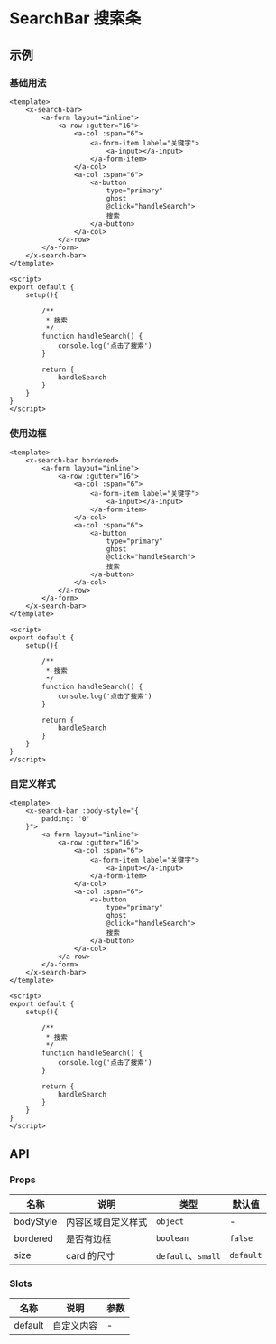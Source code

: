# SearchBar 搜索条

## 示例

### 基础用法

```vue
<template>
    <x-search-bar>
        <a-form layout="inline">
            <a-row :gutter="16">
                <a-col :span="6">
                    <a-form-item label="关键字">
                        <a-input></a-input>
                    </a-form-item>
                </a-col>
                <a-col :span="6">
                    <a-button
                        type="primary"
                        ghost
                        @click="handleSearch">
                        搜索
                    </a-button>
                </a-col>
            </a-row>
        </a-form>
    </x-search-bar>
</template>

<script>
export default {
    setup(){

        /**
         * 搜索
         */
        function handleSearch() {
            console.log('点击了搜索')
        }
        
        return {
            handleSearch
        }
    }
}
</script>
```

### 使用边框

```vue:line-numbers {2}
<template>
    <x-search-bar bordered>
        <a-form layout="inline">
            <a-row :gutter="16">
                <a-col :span="6">
                    <a-form-item label="关键字">
                        <a-input></a-input>
                    </a-form-item>
                </a-col>
                <a-col :span="6">
                    <a-button
                        type="primary"
                        ghost
                        @click="handleSearch">
                        搜索
                    </a-button>
                </a-col>
            </a-row>
        </a-form>
    </x-search-bar>
</template>

<script>
export default {
    setup(){

        /**
         * 搜索
         */
        function handleSearch() {
            console.log('点击了搜索')
        }
        
        return {
            handleSearch
        }
    }
}
</script>
```

### 自定义样式

```vue
<template>
    <x-search-bar :body-style="{
        padding: '0'
    }">
        <a-form layout="inline">
            <a-row :gutter="16">
                <a-col :span="6">
                    <a-form-item label="关键字">
                        <a-input></a-input>
                    </a-form-item>
                </a-col>
                <a-col :span="6">
                    <a-button
                        type="primary"
                        ghost
                        @click="handleSearch">
                        搜索
                    </a-button>
                </a-col>
            </a-row>
        </a-form>
    </x-search-bar>
</template>

<script>
export default {
    setup(){

        /**
         * 搜索
         */
        function handleSearch() {
            console.log('点击了搜索')
        }
        
        return {
            handleSearch
        }
    }
}
</script>
```


## API

### Props

| 名称        | 说明        | 类型                | 默认值       |
|-----------|-----------|-------------------|-----------|
| bodyStyle | 内容区域自定义样式 | `object`          | -         |
| bordered  | 是否有边框     | `boolean`         | `false`   | 
| size      | card 的尺寸  | `default`、`small` | `default` |

### Slots

| 名称      | 说明    | 参数  |
|---------|-------|-----|
| default | 自定义内容 | -   |
